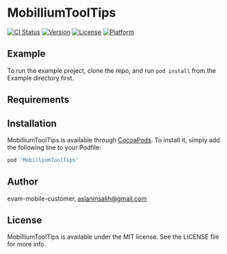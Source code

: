 # MobilliumToolTips

[![CI Status](https://img.shields.io/travis/evam-mobile-customer/MobilliumToolTips.svg?style=flat)](https://travis-ci.org/evam-mobile-customer/MobilliumToolTips)
[![Version](https://img.shields.io/cocoapods/v/MobilliumToolTips.svg?style=flat)](https://cocoapods.org/pods/MobilliumToolTips)
[![License](https://img.shields.io/cocoapods/l/MobilliumToolTips.svg?style=flat)](https://cocoapods.org/pods/MobilliumToolTips)
[![Platform](https://img.shields.io/cocoapods/p/MobilliumToolTips.svg?style=flat)](https://cocoapods.org/pods/MobilliumToolTips)

## Example

To run the example project, clone the repo, and run `pod install` from the Example directory first.

## Requirements

## Installation

MobilliumToolTips is available through [CocoaPods](https://cocoapods.org). To install
it, simply add the following line to your Podfile:

```ruby
pod 'MobilliumToolTips'
```

## Author

evam-mobile-customer, aslanmsalih@gmail.com

## License

MobilliumToolTips is available under the MIT license. See the LICENSE file for more info.
